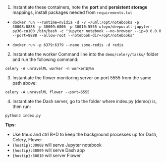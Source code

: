 1. Instantiate these containers, note the **port** and **persistent storage** mappings, install packages needed from `requirements.txt`

* `docker run --runtime=nvidia -d -v ~/uml:/opt/notebooks -p 30008:8888 -p 30009:6006 -p 30010:5555 ufoym/deepo:all-jupyter-py36-cu100 /bin/bash -c "jupyter notebook --no-browser --ip=0.0.0.0 --port=8888 --allow-root --notebook-dir=/opt/notebooks"`

* `docker run -p 6379:6379 --name some-redis -d redis`

2. Instantiate the worker 
Command line into the `demo/celery/tasks/` folder and run the following command:

`celery -A unravelML worker -n worker1@%n`

3. Instantiate the flower monitoring server on port 5555 from the same path above:

`celery -A unravelML flower --port=5555`

4. Instantiate the Dash server, go to the folder where index.py (demo/) is, then run:

`python3 index.py`

**Tips:** 

* Use tmux and ctrl B+D to keep the background processes up for Dash, Celery, Flower
* `{hostip}:30008` will serve Jupyter notebook
* `{hostip}:30009` will serve Dash app
* `{hostip}:30010` will server Flower
